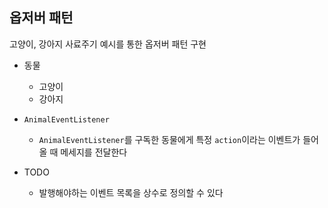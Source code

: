 ## 옵저버 패턴

고양이, 강아지 사료주기 예시를 통한 옵저버 패턴 구현

* 동물
    * 고양이
    * 강아지
* `AnimalEventListener`
    * `AnimalEventListener`를 구독한 동물에게 특정 `action`이라는 이벤트가 들어올 때 메세지를 전달한다

* TODO
    * 발행해야하는 이벤트 목록을 상수로 정의할 수 있다